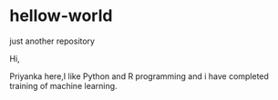 # hellow-world
just another repository

Hi,

Priyanka here,I like Python and R programming and i have completed training of machine learning.
